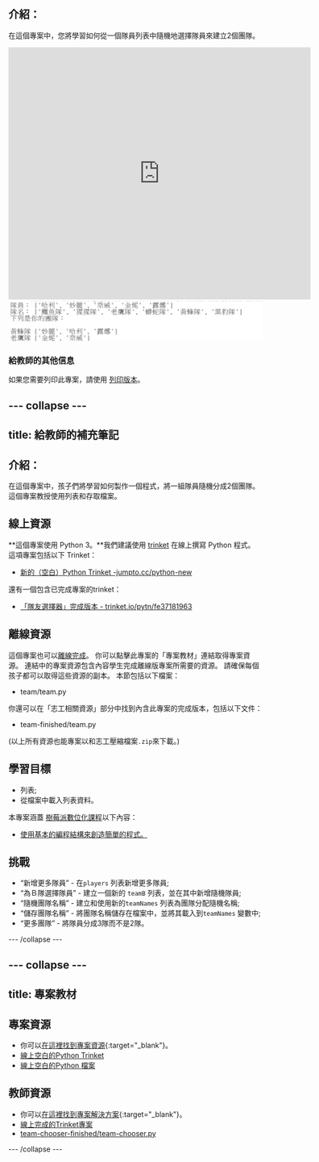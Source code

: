 ## 介紹：

在這個專案中，您將學習如何從一個隊員列表中隨機地選擇隊員來建立2個團隊。

<div class="trinket">
  <iframe src="https://trinket.io/embed/python/fe37181963?outputOnly=true&start=result" width="600" height="500" frameborder="0" marginwidth="0" marginheight="0" allowfullscreen>
  </iframe>
  <img src="images/team-finished.png">
</div>

### 給教師的其他信息

如果您需要列印此專案，請使用 [列印版本](https://projects.raspberrypi.org/zh-TW/projects/team-chooser/print)。

--- collapse ---
---
title: 給教師的補充筆記
---

## 介紹：

在這個專案中，孩子們將學習如何製作一個程式，將一組隊員隨機分成2個團隊。 這個專案教授使用列表和存取檔案。

## 線上資源

**這個專案使用 Python 3。**我們建議使用 [trinket](https://trinket.io/) 在線上撰寫 Python 程式。 這項專案包括以下 Trinket：

* [新的（空白）Python Trinket -jumpto.cc/python-new](http://jumpto.cc/python-new)

還有一個包含已完成專案的trinket：

* [「隊友選擇器」完成版本 - trinket.io/pytn/fe37181963](https://trinket.io/python/fe37181963)

## 離線資源

這個專案也可以[離線完成](https://www.codeclubprojects.org/en-GB/resources/python-working-offline/)。 你可以點擊此專案的「專案教材」連結取得專案資源。 連結中的專案資源包含內容學生完成離線版專案所需要的資源。 請確保每個孩子都可以取得這些資源的副本。 本節包括以下檔案：

* team/team.py

你還可以在「志工相關資源」部分中找到內含此專案的完成版本，包括以下文件：

* team-finished/team.py

(以上所有資源也能專案以和志工壓縮檔案`.zip`來下載。)

## 學習目標

* 列表;
* 從檔案中載入列表資料。

本專案涵蓋 [樹莓派數位化課程](http://rpf.io/curriculum)以下內容：

* [使用基本的編程結構來創造簡單的程式。](https://www.raspberrypi.org/curriculum/programming/creator)

## 挑戰

* “新增更多隊員” - 在`players` 列表新增更多隊員;
* “為Ｂ隊選擇隊員” - 建立一個新的 `teamB` 列表，並在其中新增隨機隊員;
* “隨機團隊名稱” - 建立和使用新的`teamNames` 列表為團隊分配隨機名稱;
* “儲存團隊名稱” - 將團隊名稱儲存在檔案中，並將其載入到`teamNames` 變數中;
* “更多團隊” - 將隊員分成3隊而不是2隊。

--- /collapse ---

--- collapse ---
---
title: 專案教材
---

## 專案資源

* 你可以[在這裡找到專案資源](http://rpf.io/p/zh-TW/team-chooser-go){:target="_blank"}。
* [線上空白的Python Trinket](http://jumpto.cc/python-new)
* [線上空白的Python 檔案](resources/new-new.py)

## 教師資源

* 你可以[在這裡找到專案解決方案](http://rpf.io/p/zh-TW/team-chooser-get){:target="_blank"}。
* [線上完成的Trinket專案](https://trinket.io/python/fe37181963)
* [team-chooser-finished/team-chooser.py](resources/team-chooser-finished-team-chooser.py)

--- /collapse ---